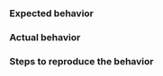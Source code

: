 <!-- Read me before you submit this issue

First off, thank you for taking the time to open this issue! We do appreciate it. Please bear with us if we don't get to this right away.

If this is a question about the Microsoft Graph service API, or a question about how to use this SDK, please post your question to StackOverflow with the [microsoftgraph] tag.
https://stackoverflow.com/questions/tagged/microsoft-graph

This repo is for the Microsoft Graph Java SDK. Issues opened in this repo should only target this SDK.

Before you open this issue, did you:
- Search the issues to determine whether someone already opened this issue?
- Search StackOverflow for an answer?
- Capture the repro steps and gather the information requested in the steps below to reproduce your scenario?
- Review the samples under github.com/microsoftgraph? They can help for some scenarios.

Please provide the following before submitting this issue:
- Expected behavior. Please provide **links to the specific [Microsoft Graph documentation](https://developer.microsoft.com/en-us/graph/docs/concepts/overview)** you used to determine the expected behavior. 
- Actual behavior. Provide error codes, stack information, and a [Fiddler](http://www.telerik.com/fiddler) capture of the request and response (please remove personally identifiable information before posting).
- Steps to reproduce the behavior. Include your code, IDE versions, client library versions, and any other information that might be helpful to understand your scenario.
-->

### Expected behavior




### Actual behavior




### Steps to reproduce the behavior




